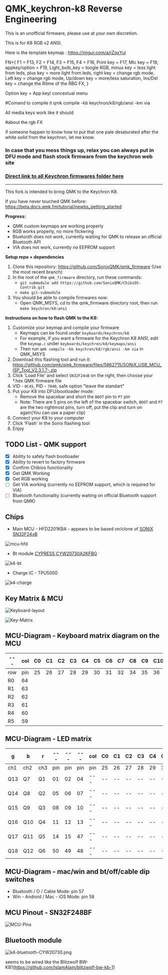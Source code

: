 # QMK_keychron-k8 Reverse Engineering

This is an unofficial firmware, please use at your own discretion.

This is for K8 RGB v2 ANSI.

Here is the template keymap : https://imgur.com/a/rZqxYul

FN+{
F1 = F13,
F2 = F14,
F3 = F15,
F4 = F16,
Print key = F17,
MIc key = F18,
appkey/option = F19,
Light_bulb_key = toogle RGB,
minus key  = less light from leds,
plus key  = more light from leds,
right key = change rgb mode,
Left key = change rgb mode,
Up/down key = more/less saturation,
Ins/Del key = change the Ritme of the RBG FX,
}

Option key = App key/ concextual menu

#Comand to compile it
qmk compile -kb keychron/k8/rgb/ansi -km via

All media keys work like it should

#about the rgb FX

if someone happen to know how to put that one pale desaturated after the white solid from the keychron, let me know.

### In case that you mess things up, relax you can always put in DFU mode and flash stock firmware from the keychron web site

### [Direct link to all Keychron firmwares folder here](https://github.com/SonixQMK/qmk_firmware/tree/sn32/keyboards/keychron)

---

This fork is intended to bring QMK to the Keychron K8.

If you have never touched QMK before: https://beta.docs.qmk.fm/tutorial/newbs_getting_started

**Progress:**

-   QMK custom keymaps are working properly
-   RGB works properly, no more flickering
-   Bluetooth does not work, currently waiting for QMK to release an official Bluetooth API
-   VIA does not work, currently no EEPROM support

**Setup repo + dependencies**

1. Clone this repository: https://github.com/SonixQMK/qmk_firmware (Use the most recent branch)
2. In the root of the `qmk_firmware` directory, run these commands:
    - `git submodule add https://github.com/SonixQMK/ChibiOS-Contrib.git`
    - `make git-submodule`
3. You should be able to compile firmwares now:
    - Open QMK_MSYS, cd to the qmk_firmware directory root, then run `make keychron/k8:ansi`

**Instructions on how to flash QMK to the K8:**

1. Customize your keymap and compile your firmware
    - Keymaps can be found under `keyboards/keychron/k8`
    - For example, if you want a firmware for the Keychron K8 ANSI, edit the `keymap.c` under `keyboards/keychron/k8/keymaps/ansi`
    - Then run `qmk compile -kb keychron/k8/rgb/ansi -km via` in QMK_MSYS
2. Download this flashing tool and run it: https://github.com/qmk/qmk_firmware/files/5862715/SONiX_USB_MCU_ISP_Tool_V2.3.1.7-.zip
3. Click 'Load File' and select `SN32F24xB` on the right, then choose your \*.hex QMK firmware file
4. VID - `0C45`, PID - `7040`, safe option "leave the standart"
5. Put your K8 into DFU/bootloader mode:
    - Remove the spacebar and short the `BOOT` pin to `P7` pin
    - Note: There are 5 pins on the left of the spacebar switch, `BOOT` and `P7` are the two rightmost pins, turn off, put the clip and turn on again(You can use a paper clip)
6. Connect your K8 to your computer
7. Click 'Flash' in the Sonix flashing tool
8. Enjoy

## TODO List - QMK support

-   [x] Ability to safely flash bootloader
-   [x] Ability to revert to factory firmware
-   [x] Confirm Chibios functionality
-   [x] Get QMK Working
-   [x] Get RGB working
-   [ ] Get VIA working (currently no EEPROM support, which is required for VIA)
-   [ ] Bluetooth functionality (currently waiting on official Bluetooth support from QMK)

## Chips

-   Main MCU - HFD2201KBA - appears to be based on/clone of [SONIX SN32F24xB](http://www.sonix.com.tw/article-tw-4315-30347)

![mcu-hfd](./img/mcu-hfd.png)

-   Bt module [CYPRESS CYW20730A2KFBG](https://www.infinite-electronic.ru/datasheet/2a-CYW20730A2KFBG.pdf)

![k4-bt](./img/k4-bt.png)

-   Charge IC - TPU5000

![k4-charge](./img/k4-charge.png)

## Key Matrix & MCU

![Keyboard-layout](./img/k8-layout.png)

![Key-Matrix](./img/k8-wiring.png)

## MCU-Diagram - Keyboard matrix diagram on the MCU

| --- | col | C0  | C1  | C2  | C3  | C4  | C5  | C6  | C7  | C8  | C9  | C10 | C11 | C12 | C13 | C14 | C15 | C16 |
| --- | --- | --- | --- | --- | --- | --- | --- | --- | --- | --- | --- | --- | --- | --- | --- | --- | --- | --- |
| row | pin | 25  | 26  | 27  | 28  | 29  | 30  | 31  | 32  | 34  | 35  | 36  | 37  | 38  | 39  | 40  | 41  | 42  |
| R0  | 64  |     |     |     |     |     |     |     |     |     |     |     |     |     |     |     |     |     |
| R1  | 63  |     |     |     |     |     |     |     |     |     |     |     |     |     |     |     |     |     |
| R2  | 62  |     |     |     |     |     |     |     |     |     |     |     |     |     |     |     |     |     |
| R3  | 61  |     |     |     |     |     |     |     |     |     |     |     |     |     |     |     |     |     |
| R4  | 60  |     |     |     |     |     |     |     |     |     |     |     |     |     |     |     |     |     |
| R5  | 59  |     |     |     |     |     |     |     |     |     |     |     |     |     |     |     |     |     |

## MCU-Diagram - LED matrix

| g   | b   | r   | --- | --- | --- | col | C0  | C1  | C2  | C3  | C4  | C5  | C6  | C7  | C8  | C9  | C10 | C11 | C12 | C13 | C14 | C15 | C16 |
| --- | --- | --- | --- | --- | --- | --- | --- | --- | --- | --- | --- | --- | --- | --- | --- | --- | --- | --- | --- | --- | --- | --- | --- |
| ch1 | ch2 | ch3 | pin | pin | pin | pin | 25  | 26  | 27  | 28  | 29  | 30  | 31  | 32  | 34  | 35  | 36  | 37  | 38  | 39  | 40  | 41  | 42  |
| Q13 | Q7  | Q1  | 01  | 02  | 04  | --- | --  | --  | --  | --  | --  | --  | --  | --  | --  | --  | --- | --- | --- | --- | --- | --- | --- |
| Q14 | Q8  | Q2  | 05  | 06  | 07  | --- | --  | --  | --  | --  | --  | --  | --  | --  | --  | --  | --- | --- | --- | --- | --- | --- | --- |
| Q15 | Q9  | Q3  | 08  | 09  | 10  | --- | --  | --  | --  | --  | --  | --  | --  | --  | --  | --  | --- | --- | --- | --- | --- | --- | --- |
| Q16 | Q10 | Q4  | 11  | 12  | 13  | --- | --  | --  | --  | --  | --  | --  | --  | --  | --  | --  | --- | --- | --- | --- | --- | --- | --- |
| Q17 | Q11 | Q5  | 14  | 15  | 47  | --- | --  | --  | --  | --  | --  | --  | --  | --  | --  | --  | --- | --- | --- | --- | --- | --- | --- |
| Q18 | Q12 | Q6  | 50  | 49  | 48  | --- | --  | --  | --  | --  | --  | --  | --  | --  | --  | --  | --- | --- | --- | --- | --- | --- | --- |

## MCU-Diagram - mac/win and bt/off/cable dip switches

-   Bluetooth / O / Cable Mode: pin 57
-   Win - Android / Mac - iOS Mode: pin 58

## MCU Pinout - SN32F248BF

![MCU-Pins](./img/MCU_SN32F248BF.png)

## Bluetooth module

![k4-bluetooth-CYW20730.png](./img/K4-bt-CYW20730.png)

seems to be wired like the Blitzwolf BW-KB1(https://github.com/IslamAlam/blitzwolf-bw-kb-1)
